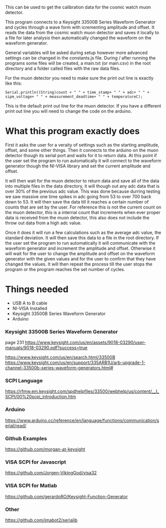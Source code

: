 This can be used to get the calibration data for the cosmic watch muon detector.

This program connects to a Keysight 33500B Series Waveform Generator and cycles through a wave form with icrementing amplitude and offset. It reads the data from the cosmic watch muon detector and saves it locally to a file for later analysis then automatically changed the waveform on the waveform generator. 

General variables will be asked during setup however more advanced settings can be changed in the constants.js file.
During / after running the programs some files will be created, a main.txt (or main.csv) in the root directory and a folder called files with the raw data files.

For the muon detector you need to make sure the print out line is exactly like this:
```
Serial.println((String)count + " " + time_stamp+ " " + adc+ " " + sipm_voltage+ " " + measurement_deadtime+ " " + temperatureC);
```
This is the default print out line for the muon detector. If you have a different print out line you will need to change the code on the arduino.








# What this program exactly does
First it asks the user for a veraity of settings such as the starting amplitude, offset, and some other things. Then it connects to the arduino on the muon detector though its serial port and waits for it to return data. At this point if the user set the program to run automatically it will connect to the waveform generator though the NI-VISA library and set the current amplitude and offset. 

It will then wait for the muon detector to return data and save all of the data into multiple files in the data directory, it will though out any adc data that is over 30% of the previous adc value. This was done because durring testing we saw massive one time spikes in adc going from 53 to over 700 back down to 53. It will then save the data till it reaches a certain number of counts that are set by the user. For reference this is not the current count on the muon detector, this is a internal count that increments when ever proper data is received from the muon detector, this also does not include the throw out data from a high adc value. 

Once it does it will run a few calculations such as the average adc value, the standard deviation. It will then save this data to a file in the root directory. If the user set the program to run automatically it will communicate with the waveform generator and increment the amplitude and offset. Otherwise it will wait for the user to change the amplitude and offset on the waveform generator with the given values and for the user to confirm that they have changed the values. It will then repeat the process till the user stops the program or the program reaches the set number of cycles.










# Things needed
- USB A to B cable
- NI-VISA Installed
- Keysight 33500B Series Waveform Generator
- Arduino



### Keysight 33500B Series Waveform Generator
page 231
https://www.keysight.com/us/en/assets/9018-03290/user-manuals/9018-03290.pdf?success=true

https://www.keysight.com/us/en/search.html/33500B
https://www.keysight.com/us/en/support/335ARB1U/arb-upgrade-1-channel-33500b-series-waveform-generators.html#

### SCPI Language
https://rfmw.em.keysight.com/spdhelpfiles/33500/webhelp/us/content/__I_SCPI/00%20scpi_introduction.htm

### Arduino
https://www.arduino.cc/reference/en/language/functions/communication/serial/read/

### Github Examples
https://github.com/morgan-at-keysight

### VISA SCPI for Javascript
https://github.com/Jorgen-VikingGod/visa32

### VISA SCPI for Matlab
https://github.com/gerardoRO/Keysight-Function-Generator

### Other
https://github.com/imabot2/serialib

